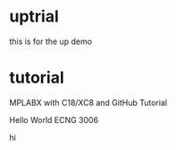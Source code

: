 # uptrial
this is for the up demo
# tutorial
MPLABX with C18/XC8 and GitHub Tutorial

Hello World ECNG 3006

hi

